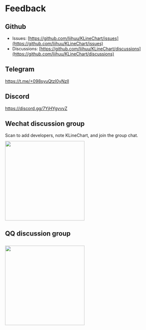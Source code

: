 # Feedback

## Github
+ Issues: [https://github.com/liihuu/KLineChart/issues](https://github.com/liihuu/KLineChart/issues)
+ Discussions: [https://github.com/liihuu/KLineChart/discussions](https://github.com/liihuu/KLineChart/discussions)

## Telegram
https://t.me/+098syuQtzI0yNzll

## Discord
https://discord.gg/7YjHYgvvvZ

## Wechat discussion group
Scan to add developers, note KLineChart, and join the group chat.
<img style="width:260px;margin-top:10px" src="/images/wechat.jpeg"/>

## QQ discussion group
<img style="width:260px;margin-top:10px" src="/images/qq_group_qr_code.png"/>
